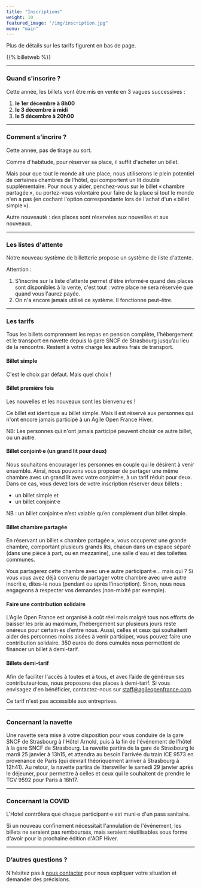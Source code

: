 ```yaml
---
title: "Inscriptions"
weight: 10
featured_image: "/img/inscription.jpg"
menu: "main"
---
```


Plus de détails sur les tarifs figurent en bas de page.

{{% billetweb %}}

---

### Quand s'inscrire ?

Cette année, les billets vont être mis en vente en 3 vagues successives : 
1. **le 1er décembre à 8h00**
2. **le 3 décembre à midi**
3. **le 5 décembre à 20h00**

---

### Comment s'incrire ?

Cette année, pas de tirage au sort.

Comme d'habitude, pour réserver sa place, il suffit d'acheter un billet.

Mais pour que tout le monde ait une place, nous utiliserons le plein potentiel
de certaines chambres de l'hôtel, qui comportent un lit double supplémentaire.
Pour nous y aider, penchez-vous sur le billet « chambre partagée », ou
portez-vous volontaire pour faire de la place si tout le monde n'en a pas (en
cochant l'option correspondante lors de l'achat d'un « billet  simple »).

Autre nouveauté : des places sont réservées aux nouvelles et aux nouveaux.

---

### Les listes d'attente

Notre nouveau système de billetterie propose un système de liste d'attente.

Attention :

1. S'inscrire sur la liste d'attente permet d'être informé·e quand des places
   sont disponibles à la vente, c'est tout : votre place ne sera réservée que
   quand vous l'aurez payée.
2. On n'a encore jamais utilisé ce système. Il fonctionne peut-être.

---

### Les tarifs

Tous les billets comprennent les repas en pension complète, l’hébergement et le
transport en navette depuis la gare SNCF de Strasbourg jusqu’au lieu de la
rencontre. Restent à votre charge les autres frais de transport.

#### Billet simple

C'est le choix par défaut. Mais quel choix !

#### Billet première fois

Les nouvelles et les nouveaux sont les bienvenu·es !

Ce billet est identique au billet simple. Mais il est réservé aux personnes qui
n'ont encore jamais participé à un Agile Open France Hiver.

NB: Les personnes qui n'ont jamais participé peuvent choisir ce autre billet,
ou un autre.

#### Billet conjoint·e (un grand lit pour deux)

Nous souhaitons encourager les personnes en couple qui le désirent à venir
ensemble. Ainsi, nous pouvons vous proposer de partager une même chambre avec
un grand lit avec votre conjoint·e, à un tarif réduit pour deux. Dans ce cas,
vous devez lors de votre inscription réserver deux billets :

- un billet simple et
- un billet conjoint·e

NB : un billet conjoint·e n’est valable qu’en complément d’un billet simple.

#### Billet chambre partagée

En réservant un billet « chambre partagée », vous occuperez une grande chambre,
comportant plusieurs grands lits, chacun dans un espace séparé (dans une pièce
à part, ou en mezzanine), une salle d'eau et des toilettes communes.

Vous partagerez cette chambre avec un·e autre participant·e… mais qui ? Si vous
vous avez déjà convenu de partager votre chambre avec un·e autre inscrit·e,
dites-le nous (pendant ou après l'inscription). Sinon, nous nous engageons à
respecter vos demandes (non-mixité par exemple).

#### Faire une contribution solidaire

L’Agile Open France est organisé à coût réel mais malgré tous nos efforts de
baisser les prix au maximum, l’hébergement sur plusieurs jours reste onéreux
pour certain·es d’entre nous. Aussi, celles et ceux qui souhaitent aider des
personnes moins aisées à venir participer, vous pouvez faire une contribution
solidaire. 350 euros de dons cumulés nous permettent de financer un billet à
demi-tarif.

#### Billets demi-tarif

Afin de faciliter l'accès à toutes et à tous, et avec l’aide de généreux·ses
contributeur·ices, nous proposons des places à demi-tarif. Si vous
envisagez d'en bénéficier, contactez-nous sur staff@agileopenfrance.com.

Ce tarif n'est pas accessible aux entreprises.

---

### Concernant la navette

Une navette sera mise à votre disposition pour vous conduire de la gare SNCF de
Strasbourg à l'Hôtel Arnold, puis à la fin de l'événement de l'hôtel à la gare
SNCF de Strasbourg. La navette partira de la gare de Strasbourg le mardi 25
janvier à 13h15, et attendra au besoin l'arrivée du train ICE 9573 en
provenance de Paris (qui devrait théoriquement arriver à Strasbourg à 12h41).
Au retour, la navette partira de Itterswiller le samedi 29 janvier après le
déjeuner, pour permettre à celles et ceux qui le souhaitent de prendre le TGV
9592 pour Paris à 16h17.

---

### Concernant la COVID

L'Hotel contrôlera que chaque participant·e est muni·e d'un pass sanitaire.

Si un nouveau confinement nécessitait l'annulation de l'événement, les billets
ne seraient pas remboursés, mais seraient réutilisables sous forme d'avoir pour
la prochaine édition d'AOF Hiver.

---

### D’autres questions ?

N'hésitez pas à [nous contacter](staff-at-agileopenfrance-point-com) pour nous
expliquer votre situation et demander des précisions.
